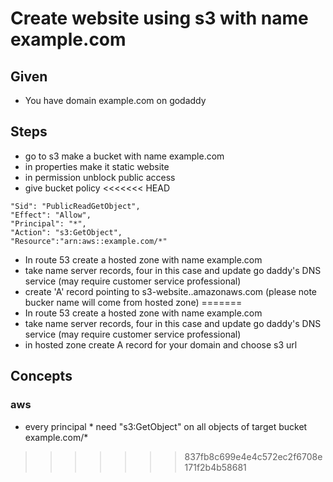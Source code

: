 # Create website using s3 with name example.com

## Given
- You have domain example.com on godaddy


## Steps
- go to s3 make a bucket with name example.com
- in properties make it static website
- in permission unblock public access
- give bucket policy 
<<<<<<< HEAD
```
"Sid": "PublicReadGetObject",
"Effect": "Allow",
"Principal": "*",
"Action": "s3:GetObject",
"Resource":"arn:aws::example.com/*"
```
- In route 53 create a hosted zone with name example.com
- take name server records, four in this case and update go daddy's DNS service (may require customer service professional)
- create 'A' record pointing to s3-website.<region>.amazonaws.com (please note bucker name will come from hosted zone)
=======
- In route 53 create a hosted zone with name example.com
- take name server records, four in this case and update go daddy's DNS service (may require customer service professional)
- in hosted zone create A record for your domain and choose s3 url 

## Concepts
### aws
- every principal * need "s3:GetObject" on all objects of target bucket example.com/*
>>>>>>> 837fb8c699e4e4c572ec2f6708e171f2b4b58681
